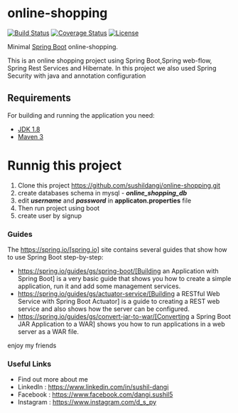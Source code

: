 # online-shopping

[![Build Status](https://travis-ci.org/codecentric/springboot-sample-app.svg?branch=master)](http://www.pyarts.org)
[![Coverage Status](https://coveralls.io/repos/github/codecentric/springboot-sample-app/badge.svg?branch=master)](http://www.pyarts.org)
[![License](http://img.shields.io/:license-apache-blue.svg)](http://www.apache.org/licenses/LICENSE-2.0.html)

Minimal [Spring Boot](http://projects.spring.io/spring-boot/) online-shopping.


This is an online shopping project using Spring Boot,Spring web-flow, Spring Rest Services and Hibernate. In this project we also used Spring Security with java and annotation configuration

## Requirements

For building and running the application you need:

- [JDK 1.8](http://www.oracle.com/technetwork/java/javase/downloads/jdk8-downloads-2133151.html)
- [Maven 3](https://maven.apache.org)

# Runnig this project 
  1. Clone this project https://github.com/sushildangi/online-shopping.git
  2. create databases schema in mysql - __***online_shopping_db***__
  3. edit __***username***__ and __***password***__ in __**applicaton.properties**__ file
  4. Then run project using boot
  5. create user by signup 
  
### Guides

The https://spring.io/[spring.io] site contains several guides that show how to use Spring
Boot step-by-step:

* https://spring.io/guides/gs/spring-boot/[Building an Application with Spring Boot] is a
  very basic guide that shows you how to create a simple application, run it and add some
  management services.
* https://spring.io/guides/gs/actuator-service/[Building a RESTful Web Service with Spring
  Boot Actuator] is a guide to creating a REST web service and also shows how the server
  can be configured.
* https://spring.io/guides/gs/convert-jar-to-war/[Converting a Spring Boot JAR Application
  to a WAR] shows you how to run applications in a web server as a WAR file.

  
enjoy my friends
  
### Useful Links
- Find out more about me
- LinkedIn   : https://www.linkedin.com/in/sushil-dangi
- Facebook   : https://www.facebook.com/dangi.sushil5
- Instagram  : https://www.instagram.com/d_s_py

